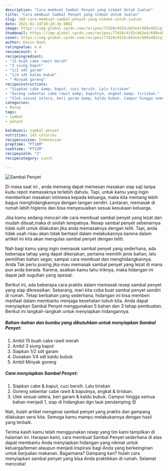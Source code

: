 ```yaml
---
description: "Cara membuat Sambal Penyet yang nikmat Untuk Jualan"
title: "Cara membuat Sambal Penyet yang nikmat Untuk Jualan"
slug: 168-cara-membuat-sambal-penyet-yang-nikmat-untuk-jualan
date: 2021-01-14T10:26:34.980Z
image: https://img-global.cpcdn.com/recipes/77d28c9155cb63e4/680x482cq70/sambal-penyet-foto-resep-utama.jpg
thumbnail: https://img-global.cpcdn.com/recipes/77d28c9155cb63e4/680x482cq70/sambal-penyet-foto-resep-utama.jpg
cover: https://img-global.cpcdn.com/recipes/77d28c9155cb63e4/680x482cq70/sambal-penyet-foto-resep-utama.jpg
author: Kevin Nash
ratingvalue: 4.4
reviewcount: 4
recipeingredient:
- "15 buah cabe rawit merah"
- "3 siung baput"
- "1/2 sdt garam"
- "1/4 sdt kaldu bubuk"
- " Minyak goreng"
recipeinstructions:
- "Siapkan cabe &amp; baput, cuci bersih. Lalu tiriskan"
- "Goreng sebentar cabe rawit &amp; baputnya, angkat &amp; tiriskan."
- "Ulek sesuai selera, beri garam &amp; kaldu bubuk. Campur hingga semua bahan menjadi 1, siap di hidangkan dgn lauk pendamping 😍"
categories:
- Resep
tags:
- sambal
- penyet

katakunci: sambal penyet 
nutrition: 143 calories
recipecuisine: Indonesian
preptime: "PT16M"
cooktime: "PT32M"
recipeyield: "2"
recipecategory: Lunch

---
```



![Sambal Penyet](https://img-global.cpcdn.com/recipes/77d28c9155cb63e4/680x482cq70/sambal-penyet-foto-resep-utama.jpg)

Di masa  saat ini , anda memang dapat memesan masakan siap saji tanpa kudu repot memasaknya terlebih dahulu. Tapi, untuk kamu yang ingin memberikan masakan istimewa kepada keluarga, maka kita memang lebih bagus menghidangkannya dengan tangan sendiri. Lantaran, memasak di rumah lebih higienis dan bisa menyesuaikan sesuai kesukaan keluarga.

Jika kamu sedang mencari ide cara membuat sambal penyet yang lezat dan mudah dibuat,maka di sinilah tempatnya. Resep sambal penyet  sebenarnya tidak sulit untuk dilakukan jika anda memasaknya dengan teliti. Tapi, anda tidak usah risau akan tidak berhasil dalam melakukannya 
karena dalam artikel ini kita akan mengulas sambal penyet dengan teliti.  



Nah bagi kamu yang ingin memasak sambal penyet yang sederhana, ada beberapa tahap yang dapat dikerjakan, pertama memilih jenis bahan, lalu pemilihan bahan segar, sampai cara membuat dan menghidangkannya. Anda Tak perlu pusing jika mau memasak sambal penyet yang lezat di mana pun anda berada. Karena, asalkan kamu  tahu triknya, maka hidangan ini dapat jadi suguhan yang spesial.

Berikut ini, ada beberapa cara praktis  dalam memasak resep sambal penyet yang siap dikreasikan. Sekarang, mari kita coba buat sambal penyet sendiri di rumah. Tetap berbahan yang sederhana, hidangan ini bisa memberi manfaat dalam membantu menjaga kesehatan tubuh kita. Anda dapat menyiapkan Sambal Penyet menggunakan 5 bahan dan 3 tahap pembuatan. Berikut ini langkah-langkah untuk menyiapkan hidangannya.

<!--inarticleads1-->

##### Bahan-bahan dan bumbu yang dibutuhkan untuk menyiapkan Sambal Penyet:

1. Ambil 15 buah cabe rawit merah
1. Ambil 3 siung baput
1. Siapkan 1/2 sdt garam
1. Gunakan 1/4 sdt kaldu bubuk
1. Ambil  Minyak goreng




<!--inarticleads2-->

##### Cara menyiapkan Sambal Penyet:

1. Siapkan cabe &amp; baput, cuci bersih. Lalu tiriskan
1. Goreng sebentar cabe rawit &amp; baputnya, angkat &amp; tiriskan.
1. Ulek sesuai selera, beri garam &amp; kaldu bubuk. Campur hingga semua bahan menjadi 1, siap di hidangkan dgn lauk pendamping 😍




Nah, itulah artikel mengenai  sambal penyet  yang praktis dan gampang dilakukan versi kita. Semoga kamu mampu melakukannya dengan hasil yang terbaik. 

Terima kasih kamu telah menggunakan resep yang tim kami tampilkan di halaman ini. Harapan kami, cara membuat  Sambal Penyet sederhana di atas dapat membantu Anda menyiapkan hidangan yang nikmat untuk keluarga/teman ataupun menjadi inspirasi bagi Anda yang berkeinginan untuk berjualan makanan. Bagaimana? Gampang kan? Itulah cara menyiapkan sambal penyet yang bisa Anda praktikkan di rumah. Selamat mencoba!

